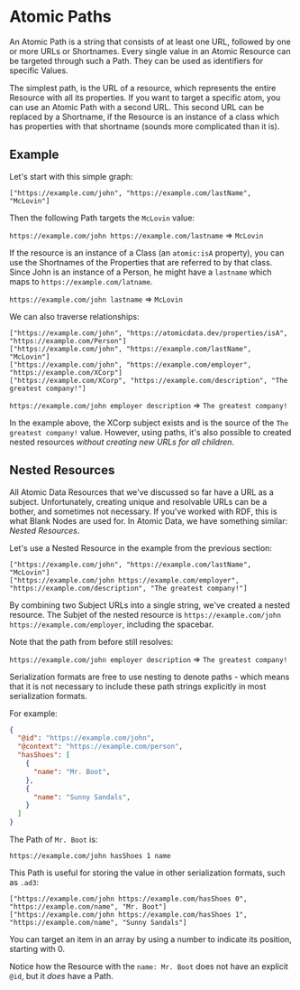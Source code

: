# Atomic Paths

An Atomic Path is a string that consists of at least one URL, followed by one or more URLs or Shortnames.
Every single value in an Atomic Resource can be targeted through such a Path.
They can be used as identifiers for specific Values.

The simplest path, is the URL of a resource, which represents the entire Resource with all its properties.
If you want to target a specific atom, you can use an Atomic Path with a second URL.
This second URL can be replaced by a Shortname, if the Resource is an instance of a class which has properties with that shortname (sounds more complicated than it is).

## Example

Let's start with this simple graph:

```ad3
["https://example.com/john", "https://example.com/lastName", "McLovin"]
```

Then the following Path targets the `McLovin` value:

`https://example.com/john https://example.com/lastname` => `McLovin`

If the resource is an instance of a Class (an `atomic:isA` property), you can use the Shortnames of the Properties that are referred to by that class.
Since John is an instance of a Person, he might have a `lastname` which maps to `https://example.com/latname`.

`https://example.com/john lastname` => `McLovin`

We can also traverse relationships:

```ad3
["https://example.com/john", "https://atomicdata.dev/properties/isA", "https://example.com/Person"]
["https://example.com/john", "https://example.com/lastName", "McLovin"]
["https://example.com/john", "https://example.com/employer", "https://example.com/XCorp"]
["https://example.com/XCorp", "https://example.com/description", "The greatest company!"]
```

`https://example.com/john employer description` => `The greatest company!`

In the example above, the XCorp subject exists and is the source of the `The greatest company!` value.
However, using paths, it's also possible to created nested resources _without creating new URLs for all children_.

## Nested Resources

All Atomic Data Resources that we've discussed so far have a URL as a subject.
Unfortunately, creating unique and resolvable URLs can be a bother, and sometimes not necessary.
If you've worked with RDF, this is what Blank Nodes are used for.
In Atomic Data, we have something similar: _Nested Resources_.

Let's use a Nested Resource in the example from the previous section:

```ad3
["https://example.com/john", "https://example.com/lastName", "McLovin"]
["https://example.com/john https://example.com/employer", "https://example.com/description", "The greatest company!"]
```

By combining two Subject URLs into a single string, we've created a nested resource.
The Subjet of the nested resource is `https://example.com/john https://example.com/employer`, including the spacebar.

Note that the path from before still resolves:

`https://example.com/john employer description` => `The greatest company!`

Serialization formats are free to use nesting to denote paths - which means that it is not necessary to include these path strings explicitly in most serialization formats.

For example:

```json
{
  "@id": "https://example.com/john",
  "@context": "https://example.com/person",
  "hasShoes": [
    {
      "name": "Mr. Boot",
    },
    {
      "name": "Sunny Sandals",
    }
  ]
}
```

The Path of `Mr. Boot` is:

```
https://example.com/john hasShoes 1 name
```

This Path is useful for storing the value in other serialization formats, such as `.ad3`:

```ad3
["https://example.com/john https://example.com/hasShoes 0", "https://example.com/name", "Mr. Boot"]
["https://example.com/john https://example.com/hasShoes 1", "https://example.com/name", "Sunny Sandals"]
```

You can target an item in an array by using a number to indicate its position, starting with 0.

Notice how the Resource with the `name: Mr. Boot` does not have an explicit `@id`, but it _does_ have a Path.
